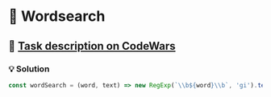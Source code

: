 # 📝 Wordsearch

## 🔗 [Task description on CodeWars](https://www.codewars.com/kata/5545f847bd94d050be00011d)

### 💡 Solution

```javascript
const wordSearch = (word, text) => new RegExp(`\\b${word}\\b`, 'gi').test(text);
```

